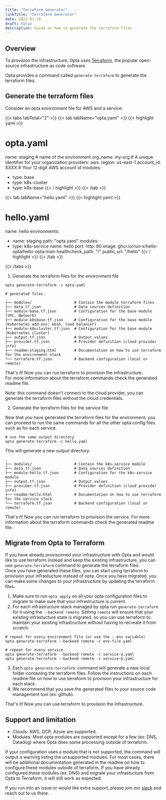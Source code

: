 ```yaml
---
title: "Terraform Generator"
linkTitle: "Terraform Generator"
date: 2022-01-16
draft: false
description: Guide on how to generate the terraform files
---
```


## Overview

To provision the infrastructure, Opta uses [Terraform](https://www.terraform.io/), the popular open-source infrastructure as code software.

Opta provides a command called `generate-terraform` to generate the terraform files.

## Generate the terraform files

Consider an opta environment file for AWS and a service:

{{< tabs tabTotal="2" >}}
{{< tab tabName="opta.yaml" >}}
{{< highlight yaml >}}
# opta.yaml
name: staging # name of the environment
org_name: my-org # A unique identifier for your organization
providers:
  aws:
    region: us-east-1
    account_id: XXXX # Your 12 digit AWS account id
modules:
  - type: base
  - type: k8s-cluster
  - type: k8s-base
{{< / highlight >}}
{{< /tab >}}

{{< tab tabName="hello.yaml" >}}
{{< highlight yaml >}}
# hello.yaml
name: hello
environments:
  - name: staging
    path: "opta.yaml"
modules:
  - type: k8s-service
    name: hello
    port:
      http: 80
    image: ghcr.io/run-x/hello-opta/hello-opta:main
    healthcheck_path: "/"
    public_uri: "/hello"
{{< / highlight >}}
{{< /tab >}}

{{< /tabs >}}

1. Generate the terraform files for the environment file

```shell
opta generate-terraform -c opta.yaml
```

```
# generated files:
.
├── modules/                   # Contain the module terraform files
├── data.tf.json               # Data sources definition
├── module-base.tf.json        # Configuration for the base module (VPC, Network)
├── module-k8sbase.tf.json     # Configuration for the base module (Kubernetes add-ons: mesh, load balancer)
├── module-k8scluster.tf.json  # Configuration for the base module (Kubernetes cluster)
├── output.tf.json             # Output values
├── provider.tf.json           # Provider definition (cloud provider info)
├── readme-staging.html        # Documentation on how to use terraform for the environment stack
└── terraform.tf.json          # Backend configuration (local or remote)
```

That's it! Now you can run terraform to provision the infrastructure.  
For more information about the terraform commands check the generated readme file.

Note: this command doesn't connect to the cloud provider, you can generate the terraform files without the cloud credentials.

2. Generate the terraform files for the service file

Now that you have generated the terraform files for the environment, you can proceed to run the same commands for all the other opta config files such as for each service.

```shell
# use the same output directory
opta generate-terraform -c hello.yaml
```

This will generate a new output directory:
```
.
├── modules/                   # Contain the k8s-service module
├── data.tf.json               # Data sources definition
├── module-hello.tf.json       # Configuration for the k8s-service module
├── output.tf.json             # Output values
├── provider.tf.json           # Provider definition (cloud provider info)
├── readme-hello.html          # Documentation on how to use terraform for the service stack
└── terraform.tf.json          # Backend configuration (local or remote)
```

That's it! Now you can run terraform to provision the service.
For more information about the terraform commands check the generated readme file.

## Migrate from Opta to Terraform

If you have already provisonned your infrastructure with Opta and would like to use terraform instead and keep the existing infrastructure, you can use `generate-terraform` command to generate the terraform files.  
Once you have generated these files, you can start using terraform to provision your infrastucture instead of opta. Once you have migrated, you can make some changes to your infrastructure by updating the terraform files.

1. Make sure to run `opta apply` on all your opta configuration files to migrate to make sure that your infrastructure is current.
2. For each infrastructure stack managed by opta run `generate-terraform` for it using the `--backend remote`. Setting `remote` will ensure that your existing infrastucture state is migrated, so you can use terraform to maintain your existing infrastructure without having to recreate it from scratch.
  ```shell
  # repeat for every environment file (or use the --env variable)
  opta generate-terraform --backend remote -c env-file.yaml

  # repeat for every service
  opta generate-terraform --backend remote -c service-a.yaml
  opta generate-terraform --backend remote -c service-b.yaml
  ```
3. Each `opta generate-terraform `command will generate a new local folder containing the terraform files. Follow the instructions on each readme file on how to use terraform to provision your infrastructure for each stack.
4. We recommend that you save the generated files to your source code management tool (ex: github).

That's it! Now you can use terraform to provision the infrastructure.

## Support and limitation

- Clouds: AWS, GCP, Azure are supported.
- Modules: Most opta modules are supported except for a few (ex: DNS, Datadog) where Opta does some processing outside of terraform. 

If your configuration uses a module that is not supported, the command will output a warning listing the unsupported modules. For most cases, there will be additional documentation generated in the readme on how to configure these modules outside of terraform.  If you have already configured these modules (ex: DNS) and migrate your infrastucture from Opta to Terraform, it will still work as expected. 

If you run into an issue or would like extra support, please join our [slack](https://slack.opta.dev/) and reach out to us there.
